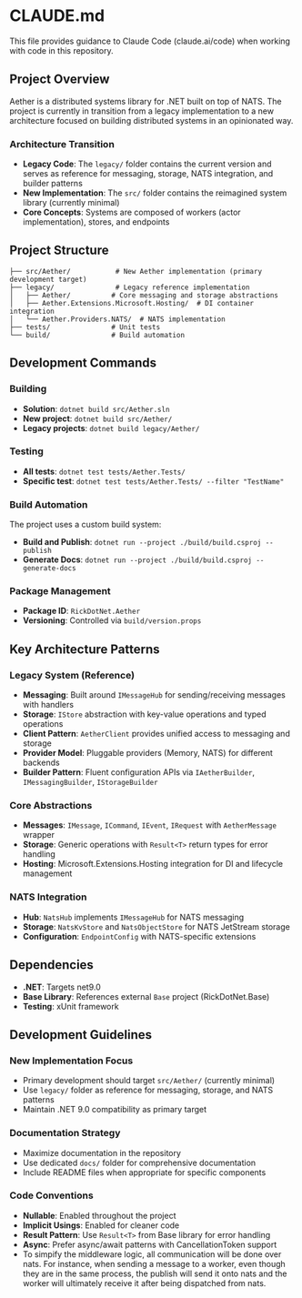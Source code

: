 # CLAUDE.md

This file provides guidance to Claude Code (claude.ai/code) when working with code in this repository.

## Project Overview

Aether is a distributed systems library for .NET built on top of NATS. The project is currently in transition from a legacy implementation to a new architecture focused on building distributed systems in an opinionated way.

### Architecture Transition

- **Legacy Code**: The `legacy/` folder contains the current version and serves as reference for messaging, storage, NATS integration, and builder patterns
- **New Implementation**: The `src/` folder contains the reimagined system library (currently minimal)
- **Core Concepts**: Systems are composed of workers (actor implementation), stores, and endpoints

## Project Structure

```
├── src/Aether/           # New Aether implementation (primary development target)
├── legacy/               # Legacy reference implementation
│   ├── Aether/          # Core messaging and storage abstractions
│   ├── Aether.Extensions.Microsoft.Hosting/  # DI container integration
│   └── Aether.Providers.NATS/  # NATS implementation
├── tests/               # Unit tests
└── build/               # Build automation
```

## Development Commands

### Building
- **Solution**: `dotnet build src/Aether.sln`
- **New project**: `dotnet build src/Aether/`
- **Legacy projects**: `dotnet build legacy/Aether/`

### Testing
- **All tests**: `dotnet test tests/Aether.Tests/`
- **Specific test**: `dotnet test tests/Aether.Tests/ --filter "TestName"`

### Build Automation
The project uses a custom build system:
- **Build and Publish**: `dotnet run --project ./build/build.csproj -- publish`
- **Generate Docs**: `dotnet run --project ./build/build.csproj -- generate-docs`

### Package Management
- **Package ID**: `RickDotNet.Aether`
- **Versioning**: Controlled via `build/version.props`

## Key Architecture Patterns

### Legacy System (Reference)
- **Messaging**: Built around `IMessageHub` for sending/receiving messages with handlers
- **Storage**: `IStore` abstraction with key-value operations and typed operations
- **Client Pattern**: `AetherClient` provides unified access to messaging and storage
- **Provider Model**: Pluggable providers (Memory, NATS) for different backends
- **Builder Pattern**: Fluent configuration APIs via `IAetherBuilder`, `IMessagingBuilder`, `IStorageBuilder`

### Core Abstractions
- **Messages**: `IMessage`, `ICommand`, `IEvent`, `IRequest` with `AetherMessage` wrapper
- **Storage**: Generic operations with `Result<T>` return types for error handling
- **Hosting**: Microsoft.Extensions.Hosting integration for DI and lifecycle management

### NATS Integration
- **Hub**: `NatsHub` implements `IMessageHub` for NATS messaging
- **Storage**: `NatsKvStore` and `NatsObjectStore` for NATS JetStream storage
- **Configuration**: `EndpointConfig` with NATS-specific extensions

## Dependencies
- **.NET**: Targets net9.0
- **Base Library**: References external `Base` project (RickDotNet.Base)
- **Testing**: xUnit framework

## Development Guidelines

### New Implementation Focus
- Primary development should target `src/Aether/` (currently minimal)
- Use `legacy/` folder as reference for messaging, storage, and NATS patterns
- Maintain .NET 9.0 compatibility as primary target

### Documentation Strategy
- Maximize documentation in the repository
- Use dedicated `docs/` folder for comprehensive documentation
- Include README files when appropriate for specific components

### Code Conventions
- **Nullable**: Enabled throughout the project
- **Implicit Usings**: Enabled for cleaner code
- **Result Pattern**: Use `Result<T>` from Base library for error handling
- **Async**: Prefer async/await patterns with CancellationToken support
- To simpify the middleware logic, all communication will be done over nats. For instance, when sending a message to a worker, even though they are in the same process, the publish will send it onto nats and the worker will ultimately receive it after being dispatched from nats.